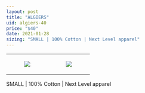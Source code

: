 ```yaml
---
layout: post
title: "ALGIERS"
uid: algiers-40
price: "$40"
date: 2021-01-28
sizing: "SMALL | 100% Cotton | Next Level apparel"
---
```




<table style="width:100%;"><tr><td style="vertical-align:top;">
      <figure class="tmblr-full" data-orig-height="2048" data-orig-width="1365" data-orig-src="https://concertshirts.netlify.app/shirts/0382/0382-01.jpg"><img src="https://64.media.tumblr.com/48af80963b18cf775bcc32255334252e/697f047e9c688133-c8/s540x810/d0d132805b045e3bb6eb5e12fbc6bcd76f5eecbf.jpg" data-orig-height="2048" data-orig-width="1365" data-orig-src="https://concertshirts.netlify.app/shirts/0382/0382-01.jpg"/></figure></td>
    <td style="vertical-align:top;">
      <figure class="tmblr-full" data-orig-height="2048" data-orig-width="1365" data-orig-src="https://concertshirts.netlify.app/shirts/0382/0382-02.jpg"><img src="https://64.media.tumblr.com/69c2a354ed7e46a57516403cd01abc25/697f047e9c688133-1a/s540x810/11bace0ee81ed5189a716389ed840471c6103dd9.jpg" data-orig-height="2048" data-orig-width="1365" data-orig-src="https://concertshirts.netlify.app/shirts/0382/0382-02.jpg"/></figure></td>
  </tr></table><p>
  SMALL | 100% Cotton | Next Level apparel
</p>
